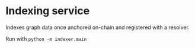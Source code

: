 # Indexing service

Indexes graph data once anchored on-chain and registered with a resolver.

Run with `python -m indexer.main`